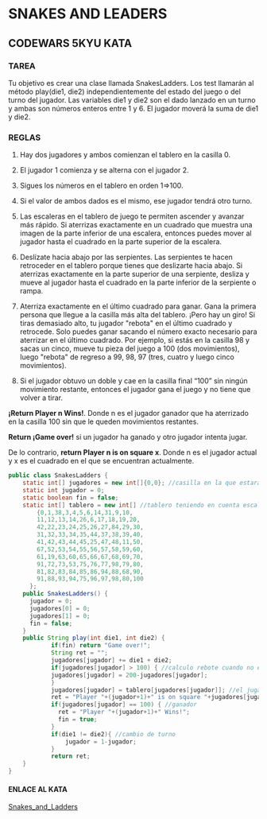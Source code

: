 # SNAKES AND LEADERS
## CODEWARS 5KYU KATA
### TAREA
Tu objetivo es crear una clase  llamada SnakesLadders. Los test llamarán al método play(die1, die2) independientemente del estado del juego o del turno del jugador. Las variables die1 y die2 son el dado lanzado en un turno y ambas son números enteros entre 1 y 6. El jugador moverá la suma de die1 y die2.

###  REGLAS
1.  Hay dos jugadores y ambos comienzan el tablero en la casilla 0.

3. El jugador 1 comienza y se alterna con el jugador 2.

5. Sigues los números en el tablero en orden 1=>100.

7. Si el valor de ambos dados es el mismo, ese jugador tendrá otro turno.

9.  Las escaleras en el tablero de juego te permiten ascender y avanzar más rápido. Si aterrizas exactamente en un cuadrado que muestra una imagen de la parte inferior de una escalera, entonces puedes mover al jugador hasta el cuadrado en la parte superior de la escalera.

11.  Deslízate hacia abajo por las serpientes. Las serpientes te hacen retroceder en el tablero porque tienes que deslizarte hacia abajo. Si aterrizas exactamente en la parte superior de una serpiente, desliza y mueve al jugador hasta el cuadrado en la parte inferior de la serpiente o rampa.

13.  Aterriza exactamente en el último cuadrado para ganar. Gana la primera persona que llegue a la casilla más alta del tablero. ¡Pero hay un giro! Si tiras demasiado alto, tu jugador "rebota" en el último cuadrado y retrocede. Solo puedes ganar sacando el número exacto necesario para aterrizar en el último cuadrado. Por ejemplo, si estás en la casilla 98 y sacas un cinco, mueve tu pieza del juego a 100 (dos movimientos), luego "rebota" de regreso a 99, 98, 97 (tres, cuatro y luego cinco movimientos).

15.  Si el jugador obtuvo un doble y cae en la casilla final “100” sin ningún movimiento restante, entonces el jugador gana el juego y no tiene que volver a tirar.


**¡Return Player n Wins!**. Donde n es el jugador ganador que ha aterrizado en la casilla 100 sin que le queden movimientos restantes.

**Return ¡Game over!** si un jugador ha ganado y otro jugador intenta jugar.

De lo contrario, **return Player n is on square x**. Donde n es el jugador actual y x es el cuadrado en el que se encuentran actualmente.

```java
public class SnakesLadders {
    static int[] jugadores = new int[]{0,0}; //casilla en la que estara cada jugador
    static int jugador = 0;
    static boolean fin = false;
    static int[] tablero = new int[] //tablero teniendo en cuenta escaleras y serpientes
        {0,1,38,3,4,5,6,14,31,9,10,
        11,12,13,14,26,6,17,18,19,20,
        42,22,23,24,25,26,27,84,29,30,
        31,32,33,34,35,44,37,38,39,40,
        41,42,43,44,45,25,47,48,11,50,
        67,52,53,54,55,56,57,58,59,60,
        61,19,63,60,65,66,67,68,69,70,
        91,72,73,53,75,76,77,98,79,80,
        81,82,83,84,85,86,94,88,68,90,
        91,88,93,94,75,96,97,98,80,100
      };  
    public SnakesLadders() {
      jugador = 0;
      jugadores[0] = 0;
      jugadores[1] = 0;
      fin = false;
    }
    public String play(int die1, int die2) {
            if(fin) return "Game over!";
            String ret = "";
            jugadores[jugador] += die1 + die2;
            if(jugadores[jugador] > 100) { //calculo rebote cuando no entro en la última casilla sacando número exacto
            jugadores[jugador] = 200-jugadores[jugador];
            }
            jugadores[jugador] = tablero[jugadores[jugador]]; //el jugador "x" esta en la casilla "y"
            ret = "Player "+(jugador+1)+" is on square "+jugadores[jugador];
            if(jugadores[jugador] == 100) { //ganador
              ret = "Player "+(jugador+1)+" Wins!";
              fin = true;
            }
            if(die1 != die2){ //cambio de turno
                jugador = 1-jugador;
            }      
            return ret;
    }
}
```
#### ENLACE AL KATA
[Snakes_and_Ladders](https://www.codewars.com/kata/587136ba2eefcb92a9000027 "Kata link")
